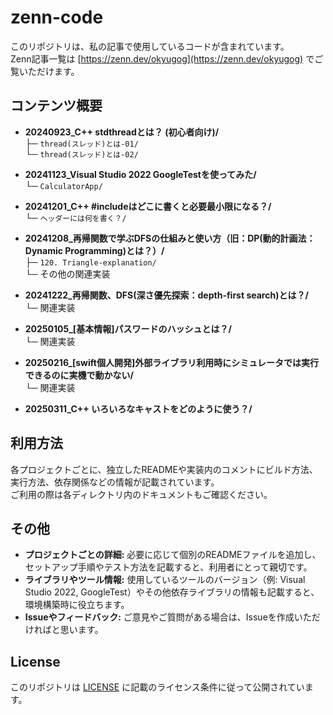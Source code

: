 # zenn-code

このリポジトリは、私の記事で使用しているコードが含まれています。  
Zenn記事一覧は [https://zenn.dev/okyugog](https://zenn.dev/okyugog) でご覧いただけます。

## コンテンツ概要

- **20240923_C++ stdthreadとは？ (初心者向け)/**  
  ├─ `thread(スレッド)とは-01/`  
  └─ `thread(スレッド)とは-02/`

- **20241123_Visual Studio 2022 GoogleTestを使ってみた/**  
  └─ `CalculatorApp/`

- **20241201_C++ #includeはどこに書くと必要最小限になる？/**  
  └─ `ヘッダーには何を書く？/`

- **20241208_再帰関数で学ぶDFSの仕組みと使い方（旧：DP(動的計画法：Dynamic Programming)とは？）/**  
  ├─ `120. Triangle-explanation/`  
  └─ その他の関連実装

- **20241222_再帰関数、DFS(深さ優先探索：depth-first search)とは？/**  
  └─ 関連実装

- **20250105_[基本情報]パスワードのハッシュとは？/**  
  └─ 関連実装

- **20250216_[swift個人開発]外部ライブラリ利用時にシミュレータでは実行できるのに実機で動かない/**  
  └─ 関連実装

- **20250311_C++ いろいろなキャストをどのように使う？/**

## 利用方法

各プロジェクトごとに、独立したREADMEや実装内のコメントにビルド方法、実行方法、依存関係などの情報が記載されています。  
ご利用の際は各ディレクトリ内のドキュメントもご確認ください。

## その他

- **プロジェクトごとの詳細:** 必要に応じて個別のREADMEファイルを追加し、セットアップ手順やテスト方法を記載すると、利用者にとって親切です。  
- **ライブラリやツール情報:** 使用しているツールのバージョン（例: Visual Studio 2022, GoogleTest）やその他依存ライブラリの情報も記載すると、環境構築時に役立ちます。  
- **Issueやフィードバック:** ご意見やご質問がある場合は、Issueを作成いただければと思います。

## License

このリポジトリは [LICENSE](LICENSE) に記載のライセンス条件に従って公開されています。